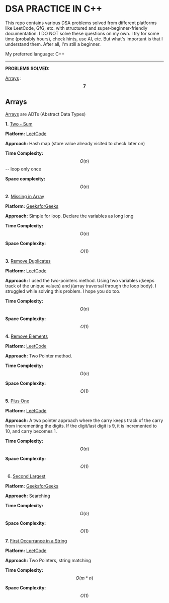 # DSA PRACTICE IN C++

This repo contains various DSA problems solved from different platforms like LeetCode, GfG, etc. with structured and super-beginner-friendly documentation. I DO NOT solve these questions on my own. I try for some time (probably hours), check hints, use AI, etc. But what's important is that I understand them. After all, I'm still a beginner.

My preferred language: C++


---


**PROBLEMS SOLVED:**

[Arrays](https://github.com/Aditya-354/Interesting-DSA-Problems/tree/main/Arrays) : **$$7$$**


## Arrays

[Arrays](https://github.com/Aditya-354/Interesting-DSA-Problems/tree/main/Arrays) are ADTs (Abstract Data Types)


**1.** [Two - Sum](https://github.com/Aditya-354/Interesting-DSA-Problems/blob/main/Arrays/TwoSum.cpp)

**Platform:** [LeetCode](https://leetcode.com/problems/two-sum/description/)

**Approach:** Hash map (store value already visited to check later on)

**Time Complexity:**  $$O(n)$$ -- loop only once

**Space complexity:** $$O(n)$$



**2.** [Missing in Array](https://github.com/Aditya-354/DSA-Problems-Solved/blob/main/Arrays/Missing_in_Array.cpp)

**Platform:** [GeeksforGeeks](https://www.geeksforgeeks.org/problems/missing-number-in-array1416/1?page=1&category=Arrays,CPP&difficulty=Easy&sortBy=submissions)

**Approach:** Simple for loop. Declare the variables as long long

**Time Complexity:** $$O(n)$$

**Space Complexity:** $$O(1)$$



**3.** [Remove Duplicates](https://github.com/Aditya-354/DSA-Problems-Solved/blob/main/Arrays/Remove_Duplicates_From_Sorted_Array.cpp)

**Platform:** [LeetCode](https://leetcode.com/problems/remove-duplicates-from-sorted-array/description/)

**Approach:** I used the two-pointers method. Using two variables *i*(keeps track of the unique values) and *j*(array traversal through the loop body). I struggled while solving this problem. I hope you do too.

**Time Complexity:** $$O(n)$$

**Space Complexity:** $$O(1)$$



**4.** [Remove Elements](https://github.com/Aditya-354/DSA-Problems-Solved/blob/main/Arrays/Remove_elements.cpp)

**Platform:** [LeetCode](https://leetcode.com/problems/remove-element/)

**Approach:** Two Pointer method.

**Time Complexity:** $$O(n)$$

**Space Complexity:** $$O(1)$$



**5.** [Plus One](https://github.com/Aditya-354/DSA-Problems-Solved/blob/main/Arrays/Plus_One.cpp)

**Platform:** [LeetCode](https://leetcode.com/problems/plus-one/)

**Approach:** A two pointer approach where the carry keeps track of the carry from incrementing the digits. If the digit/last digit is 9, it is incremented to 10, and carry becomes 1.

**Time Complexity:** $$O(n)$$

**Space Complexity:** $$O(1)$$



6. [Second Largest](https://github.com/Aditya-354/DSA-Problems-Solved/blob/main/Arrays/Second_Largest.cpp)

**Platform:** [GeeksforGeeks](https://www.geeksforgeeks.org/problems/second-largest3735/1?page=1&category=Arrays,CPP&difficulty=Easy&sortBy=submissions)

**Approach:** Searching

**Time Complexity:** $$O(n)$$

**Space Complexity:** $$O(1)$$



**7.** [First Occurrance in a String](https://github.com/Aditya-354/DSA-Problems-Solved/blob/main/Arrays/First_Occurance_in_String.cpp)

**Platform:** [LeetCode](https://leetcode.com/problems/find-the-index-of-the-first-occurrence-in-a-string/)

**Approach:** Two Pointers, string matching

**Time Complexity:** $$O(m * n)$$

**Space Complexity:** $$O(1)$$